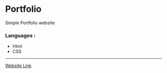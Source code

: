 # Portfolio
Simple Portfolio website

### Languages :
- Html
- CSS
---
[Website Link](https://eyad-zanaty.github.io/Simple-Portfolio-temp1/)
